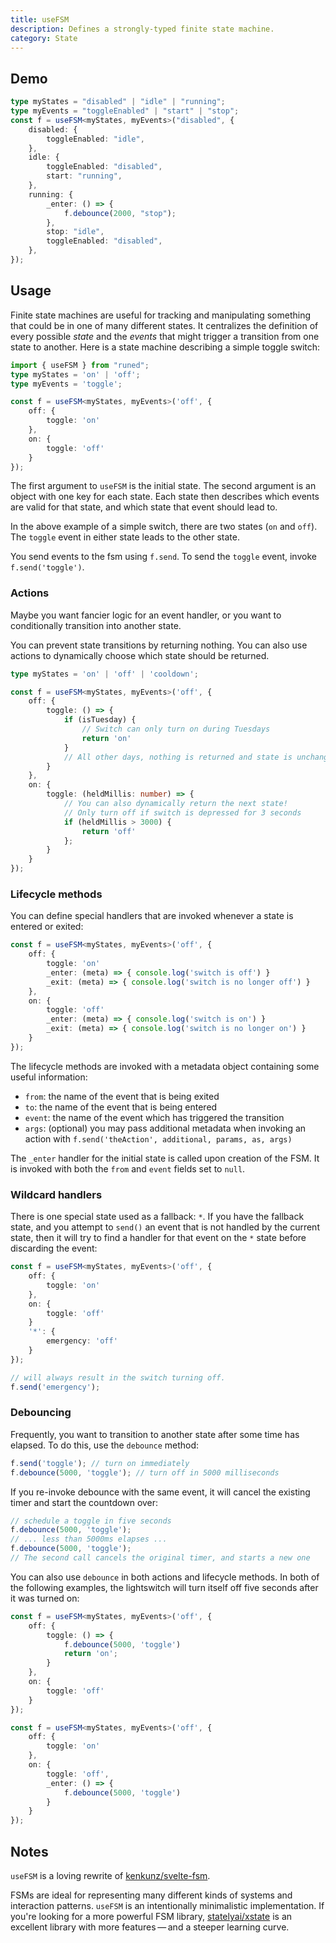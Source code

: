 ```yaml
---
title: useFSM
description: Defines a strongly-typed finite state machine.
category: State
---
```


<script>
	import Demo from '$lib/components/demos/use-fsm.svelte';
</script>

## Demo

<Demo />

```ts
type myStates = "disabled" | "idle" | "running";
type myEvents = "toggleEnabled" | "start" | "stop";
const f = useFSM<myStates, myEvents>("disabled", {
	disabled: {
		toggleEnabled: "idle",
	},
	idle: {
		toggleEnabled: "disabled",
		start: "running",
	},
	running: {
		_enter: () => {
			f.debounce(2000, "stop");
		},
		stop: "idle",
		toggleEnabled: "disabled",
	},
});
```

## Usage

Finite state machines are useful for tracking and manipulating something that could be in one of
many different states. It centralizes the definition of every possible _state_ and the _events_ that
might trigger a transition from one state to another. Here is a state machine describing a simple
toggle switch:

```ts
import { useFSM } from "runed";
type myStates = 'on' | 'off';
type myEvents = 'toggle';

const f = useFSM<myStates, myEvents>('off', {
	off: {
		toggle: 'on'
	},
	on: {
		toggle: 'off'
	}
});
```

The first argument to `useFSM` is the initial state. The second argument is an object with one key
for each state. Each state then describes which events are valid for that state, and which state
that event should lead to.

In the above example of a simple switch, there are two states (`on` and `off`). The `toggle` event
in either state leads to the other state.

You send events to the fsm using `f.send`. To send the `toggle` event, invoke `f.send('toggle')`.

### Actions

Maybe you want fancier logic for an event handler, or you want to conditionally transition into
another state.

You can prevent state transitions by returning nothing. You can also use actions to dynamically
choose which state should be returned.

```ts
type myStates = 'on' | 'off' | 'cooldown';

const f = useFSM<myStates, myEvents>('off', {
	off: {
		toggle: () => {
			if (isTuesday) {
				// Switch can only turn on during Tuesdays
				return 'on'
			}
			// All other days, nothing is returned and state is unchanged.
		}
	},
	on: {
		toggle: (heldMillis: number) => {
			// You can also dynamically return the next state!
			// Only turn off if switch is depressed for 3 seconds
			if (heldMillis > 3000) {
				return 'off'
			};
		}
	}
});
```

### Lifecycle methods

You can define special handlers that are invoked whenever a state is entered or exited:

```ts
const f = useFSM<myStates, myEvents>('off', {
	off: {
		toggle: 'on'
		_enter: (meta) => { console.log('switch is off') }
		_exit: (meta) => { console.log('switch is no longer off') }
	},
	on: {
		toggle: 'off'
		_enter: (meta) => { console.log('switch is on') }
		_exit: (meta) => { console.log('switch is no longer on') }
	}
});
```

The lifecycle methods are invoked with a metadata object containing some useful information:

- `from`: the name of the event that is being exited
- `to`: the name of the event that is being entered
- `event`: the name of the event which has triggered the transition
- `args`: (optional) you may pass additional metadata when invoking an action with
  `f.send('theAction', additional, params, as, args)`

The `_enter` handler for the initial state is called upon creation of the FSM. It is invoked with
both the `from` and `event` fields set to `null`.

### Wildcard handlers

There is one special state used as a fallback: `*`. If you have the fallback state, and you attempt
to `send()` an event that is not handled by the current state, then it will try to find a handler
for that event on the `*` state before discarding the event:

```ts
const f = useFSM<myStates, myEvents>('off', {
	off: {
		toggle: 'on'
	},
	on: {
		toggle: 'off'
	}
	'*': {
		emergency: 'off'
	}
});

// will always result in the switch turning off.
f.send('emergency');
```

### Debouncing

Frequently, you want to transition to another state after some time has elapsed. To do this, use the
`debounce` method:

```ts
f.send('toggle'); // turn on immediately
f.debounce(5000, 'toggle'); // turn off in 5000 milliseconds
```

If you re-invoke debounce with the same event, it will cancel the existing timer and start the
countdown over:

```ts
// schedule a toggle in five seconds
f.debounce(5000, 'toggle');
// ... less than 5000ms elapses ...
f.debounce(5000, 'toggle');
// The second call cancels the original timer, and starts a new one
```

You can also use `debounce` in both actions and lifecycle methods. In both of the following
examples, the lightswitch will turn itself off five seconds after it was turned on:

```ts
const f = useFSM<myStates, myEvents>('off', {
	off: {
		toggle: () => {
			f.debounce(5000, 'toggle')
			return 'on';
		}
	},
	on: {
		toggle: 'off'
	}
});
```

```ts
const f = useFSM<myStates, myEvents>('off', {
	off: {
		toggle: 'on'
	},
	on: {
		toggle: 'off',
		_enter: () => {
			f.debounce(5000, 'toggle')
		}
	}
});
```

## Notes

`useFSM` is a loving rewrite of [kenkunz/svelte-fsm](https://github.com/kenkunz/svelte-fsm).

FSMs are ideal for representing many different kinds of systems and interaction patterns. `useFSM`
is an intentionally minimalistic implementation. If you're looking for a more powerful FSM library,
[statelyai/xstate](https://github.com/statelyai/xstate) is an excellent library with more
features&thinsp;—&thinsp;and a steeper learning curve.

